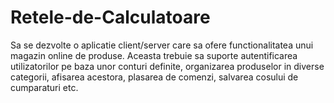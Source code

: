 # Retele-de-Calculatoare
Sa se dezvolte o aplicatie client/server care sa ofere functionalitatea unui magazin online de produse. 
Aceasta trebuie sa suporte autentificarea utilizatorilor pe baza unor conturi definite,
organizarea produselor in diverse categorii, afisarea acestora, plasarea de comenzi, salvarea cosului de cumparaturi etc. 
